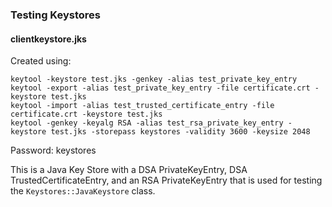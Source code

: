 ### Testing Keystores

#### clientkeystore.jks

Created using:

```
keytool -keystore test.jks -genkey -alias test_private_key_entry
keytool -export -alias test_private_key_entry -file certificate.crt -keystore test.jks
keytool -import -alias test_trusted_certificate_entry -file certificate.crt -keystore test.jks
keytool -genkey -keyalg RSA -alias test_rsa_private_key_entry -keystore test.jks -storepass keystores -validity 3600 -keysize 2048
```

Password: keystores

This is a Java Key Store with a DSA PrivateKeyEntry, DSA TrustedCertificateEntry, and an RSA PrivateKeyEntry
that is used for testing the `Keystores::JavaKeystore` class.
